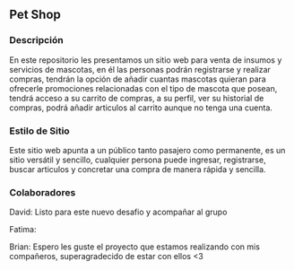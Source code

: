 ## Pet Shop

### Descripción
En este repositorio les presentamos un sitio web para venta de insumos y servicios de mascotas, en él las personas podrán registrarse y realizar compras, tendrán la opción de añadir cuantas mascotas quieran para ofrecerle promociones relacionadas con el tipo de mascota que posean, tendrá acceso a su carrito de compras, a su perfil, ver su historial de compras, podrá añadir articulos al carrito aunque no tenga una cuenta.

### Estilo de Sitio
Este sitio web apunta a un público tanto pasajero como permanente, es un sitio versátil y sencillo, cualquier persona puede ingresar, registrarse, buscar articulos y concretar una compra de manera rápida y sencilla.

### Colaboradores
David:
Listo para este nuevo desafio y acompañar al grupo


Fatima:


Brian:
Espero les guste el proyecto que estamos realizando con mis compañeros, superagradecido de estar con ellos <3
